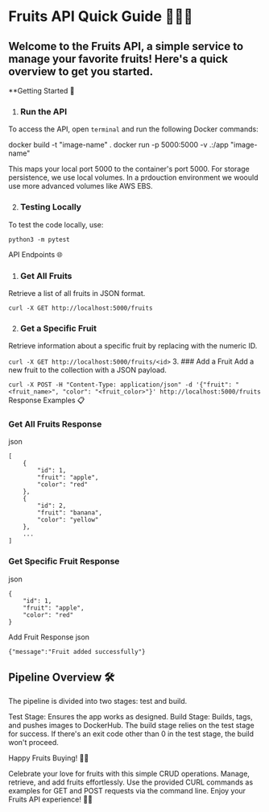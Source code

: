 # Fruits API Quick Guide 🍎🍌🍊

## Welcome to the Fruits API, a simple service to manage your favorite fruits! Here's a quick overview to get you started.

**Getting Started 🚀

1. ### Run the API
To access the API, open `terminal` and run the following Docker commands:

docker build -t "image-name" .
docker run -p 5000:5000 -v .:/app "image-name"

This maps your local port 5000 to the container's port 5000. For storage persistence, we use local volumes. In a prdouction environment we woould use more advanced volumes like AWS EBS.

2. ### Testing Locally
To test the code locally, use:


 `python3 -m pytest`

API Endpoints 🌐

1. ### Get All Fruits
Retrieve a list of all fruits in JSON format.


 `curl -X GET http://localhost:5000/fruits`

2. ### Get a Specific Fruit
Retrieve information about a specific fruit by replacing <id> with the numeric ID.


 `curl -X GET http://localhost:5000/fruits/<id>`
3. ### Add a Fruit
Add a new fruit to the collection with a JSON payload.


 `curl -X POST -H "Content-Type: application/json" -d '{"fruit": "<fruit_name>", "color": "<fruit_color>"}' http://localhost:5000/fruits`
Response Examples 📋

### Get All Fruits Response
json
```
[
    {
        "id": 1,
        "fruit": "apple",
        "color": "red"
    },
    {
        "id": 2,
        "fruit": "banana",
        "color": "yellow"
    },
    ...
]
```
### Get Specific Fruit Response
json
```
{
    "id": 1,
    "fruit": "apple",
    "color": "red"
}
```
Add Fruit Response
json
```
{"message":"Fruit added successfully"} 
```




## Pipeline Overview 🛠️

The pipeline is divided into two stages: test and build.

Test Stage: Ensures the app works as designed.
Build Stage: Builds, tags, and pushes images to DockerHub.
The build stage relies on the test stage for success. If there's an exit code other than 0 in the test stage, the build won't proceed.

Happy Fruits Buying! 🎉🍇

Celebrate your love for fruits with this simple CRUD operations. Manage, retrieve, and add fruits effortlessly. Use the provided CURL commands as examples for GET and POST requests via the command line. Enjoy your Fruits API experience! 🍍🍉

